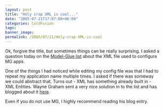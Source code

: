 ```yaml
---
layout: post
title: "Holy crap XML is cool..."
date: "2005-07-21T17:07:00+06:00"
categories: ColdFusion 
tags: 
banner_image: 
permalink: /2005/07/21/Holy-crap-XML-is-cool
---
```


Ok, forgive the title, but sometimes things can be really surprising. I asked a question today on the <a href="http://lists.topica.com/lists/modelglue">Model-Glue list</a> about the XML file used to configure MG apps. 

One of the things I had noticed while editing my config file was that I had to repeat my application name multiple times. I asked if there was someway we could abstract that. Turns out - XML has something already built in - XML Entities. Wayne Graham sent a very nice solution in to the list and has blogged about it <a href="http://swem.wm.edu/blogs/waynegraham/index.cfm/2005/7/21/model-glue-entities">here</a>.

Even if you do not use MG, I highly recommend reading his blog entry.